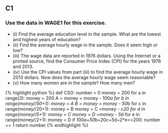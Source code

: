 ## C1

### Use the data in WAGE1 for this exercise.

* (i) Find the average education level in the sample. What are the lowest and highest years of education?
* (ii) Find the average hourly wage in the sample. Does it seem high or low?
* (iii) The wage data are reported in 1976 dollars. Using the Internet or a printed source, find the Consumer Price Index (CPI) for the years 1976 and 2013.
* (iv) Use the CPI values from part (iii) to find the average hourly wage in 2013 dollars. Now does the average hourly wage seem reasonable?
* (v) How many women are in the sample? How many men?

{% highlight python %}
def CS():
    number = 0
    money = 200
    for a in range(3):
        money = 200
        A = money = money - 100*a
        for b in range(money//50+1):
            money = A
            B = money = money - 50*b
            for c in range(money//20+1):
                money = B
                money  = C =money - c*20
                for d in range(money//5+1):
                    money = C
                    money = D =money - 5*d
                    for e in range(money//2+1):
                        money = D
                        if 100*a+50*b+20*c+5*d+2*e<=200:
                            number += 1
    return number
    {% endhighlight %}
